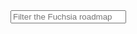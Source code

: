 <devsite-filter>
  <input type="text" placeholder="Filter the Fuchsia roadmap">
  <div>
    <ul class="list">